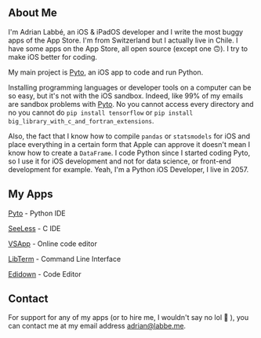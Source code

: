 ## About Me

I'm Adrian Labbé, an iOS & iPadOS developer and I write the most buggy apps of the App Store. I'm from Switzerland but I actually live in Chile. I have some apps on the App Store, all open source (except one 🙃). I try to make iOS better for coding.

My main project is [Pyto](https://pyto.app), an iOS app to code and run Python.

Installing programming languages or developer tools on a computer can be so easy, but it's not with the iOS sandbox. Indeed, like 99% of my emails are sandbox problems with [Pyto](https://pyto.app). No you cannot access every directory and no you cannot do `pip install tensorflow` or
`pip install big_library_with_c_and_fortran_extensions`.

Also, the fact that I know how to compile `pandas` or `statsmodels` for iOS and place everything in a certain form that Apple can approve it doesn't mean I know how to create a `DataFrame`. I code Python since I started coding Pyto, so I use it for iOS development and not for data science, or front-end development for example. Yeah, I'm a Python iOS Developer, I live in 2057.

## My Apps

[Pyto](https://pyto.app) - Python IDE

[SeeLess](https://seeless.app) - C IDE

[VSApp](https://vseditor.app) - Online code editor

[LibTerm](https://libterm.app) - Command Line Interface

[Edidown](https://edidown.app) - Code Editor


## Contact

For support for any of my apps (or to hire me, I wouldn't say no lol 🤗 ), you can contact me at my email address [adrian@labbe.me](mailto:adrian@labbe.me).
